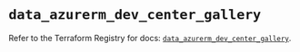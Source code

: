 # `data_azurerm_dev_center_gallery`

Refer to the Terraform Registry for docs: [`data_azurerm_dev_center_gallery`](https://registry.terraform.io/providers/hashicorp/azurerm/4.35.0/docs/data-sources/dev_center_gallery).
